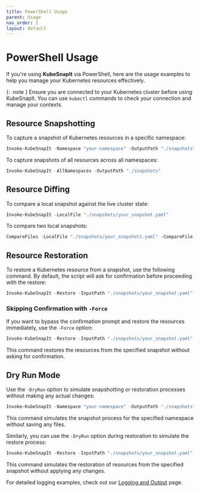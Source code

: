 ```yaml
---
title: PowerShell Usage
parent: Usage
nav_order: 1
layout: default
---
```


# PowerShell Usage

If you're using **KubeSnapIt** via PowerShell, here are the usage examples to help you manage your Kubernetes resources effectively.

{: .note }
Ensure you are connected to your Kubernetes cluster before using KubeSnapIt. You can use `kubectl` commands to check your connection and manage your contexts.

## Resource Snapshotting

To capture a snapshot of Kubernetes resources in a specific namespace:

```powershell
Invoke-KubeSnapIt -Namespace "your-namespace" -OutputPath "./snapshots"
```

To capture snapshots of all resources across all namespaces:

```powershell
Invoke-KubeSnapIt -AllNamespaces -OutputPath "./snapshots"
```

## Resource Diffing

To compare a local snapshot against the live cluster state:

```powershell
Invoke-KubeSnapIt -LocalFile "./snapshots/your_snapshot.yaml"
```

To compare two local snapshots:

```powershell
CompareFiles -LocalFile "./snapshots/your_snapshot1.yaml" -CompareFile "./snapshots/your_snapshot2.yaml"
```

## Resource Restoration

To restore a Kubernetes resource from a snapshot, use the following command. By default, the script will ask for confirmation before proceeding with the restore:

```powershell
Invoke-KubeSnapIt -Restore -InputPath "./snapshots/your_snapshot.yaml"
```

### Skipping Confirmation with `-Force`

If you want to bypass the confirmation prompt and restore the resources immediately, use the `-Force` option:

```powershell
Invoke-KubeSnapIt -Restore -InputPath "./snapshots/your_snapshot.yaml" -Force
```

This command restores the resources from the specified snapshot without asking for confirmation.


## Dry Run Mode

Use the `-DryRun` option to simulate snapshotting or restoration processes without making any actual changes:

```powershell
Invoke-KubeSnapIt -Namespace "your-namespace" -OutputPath "./snapshots" -DryRun
```

This command simulates the snapshot process for the specified namespace without saving any files.

Similarly, you can use the `-DryRun` option during restoration to simulate the restore process:

```powershell
Invoke-KubeSnapIt -Restore -InputPath "./snapshots/your_snapshot.yaml" -DryRun
```

This command simulates the restoration of resources from the specified snapshot without applying any changes.

For detailed logging examples, check out our [Logging and Output](../logging-output) page.

